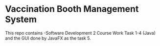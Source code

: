 # Vaccination Booth Management System 
This repo contains -Software Development 2 Course Work Task 1-4 (Java) and the GUI done by JavaFX as the task 5. 
